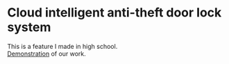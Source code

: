 # Cloud intelligent anti-theft door lock system
This is a feature I made in high school.  
[Demonstration](https://youtu.be/gA9H_TTG37Q) of our work.
